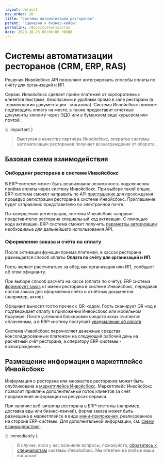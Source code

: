 ```yaml
---
layout: default
nav_order: 20
title: "Системы автоматизации ресторанов"
parent: "Сценарии и бизнес-кейсы"
permalink: /docs/scenarios/ras
date: 2023-10-25 00:00:00 +0300
---
```


# Системы автоматизации ресторанов (CRM, ERP, RAS)

Решения Инвойсбокс API позволяют интегрировать способы оплаты по счёту для организаций и ИП.

Сервис Инвойсбокс сделает приём платежей от корпоративных клиентов быстрым, безопасным и удобным
прямо в зале ресторана (в терминологии документации - магазина). Система Инвойсбокс поможет
подтвердить оплату на месте, а также предоставит отчётные документы клиенту через ЭДО или в бумажном
виде курьером или почтой.

{: .important }
> Выступая в качестве партнёра Инвойсбокс, оператор системы автоматизации ресторанов получает вознаграждение от оборота.

## Базовая схема взаимодействия

### Онбординг ресторана в системе Инвойсбокс

В ERP-системе может быть реализована возможность подключения приёма оплаты через систему Инвойсбокс.
При выборе такой опции, ERP-система сможет направить по API [приглашение](/docs/partner/integration/invite/)
для прохождения процедур регистрации ресторана в системе Инвойсбокс. Приглашение будет отправлено
представителю по электронной почте.

По завершению регистрации, система Инвойсбокс направит представителю ресторана специальный
код активации. С помощью кода активации, ERP-система сможет получить [параметры авторизации](/docs/partner/integration/activation/)
необходимые для дальнейшего использования API.

### Оформление заказа и счёта на оплату

После активации функции приёма платежей, в кассах ресторана размещается способ оплаты **Оплата по счёту для организаций и ИП**.

Гость желает рассчитаться за обед как организация или ИП, сообщает об этом официанту.

При выборе способ расчёта на кассе (оплата по счёту), ERP система [формирует заказ](/docs/merchant/order/create/)
от имени ресторана в системе Инвойсбокс, передавая состав заказа для оформления счёта и отчётных документов
(например, актов).

Официант выносит гостю пречек с QR-кодом. Гость сканирует QR-код и подтверждает оплату в приложении
Инвойсбокс или мобильном браузере. После успешной блокировки средств заказ считается оплаченным, а в
ERP-систему поступает [уведомление об оплате](/docs/merchant/notification).

Система Инвойсбокс перечисляет денежные средства консолидированным платежом на следующий рабочий день на
расчётный счёт ресторана, а оператору ERP-системы  - вознаграждение.


## Размещение информации в маркетплейсе Инвойсбокс

Информация о ресторане или множестве ресторанов может быть опубликована в [маркетплейсе Инвойсбокс](/docs/marketplace).
Маркетплейс Инвойсбокс позволит привлечь дополнительный поток клиентов за счёт продвижения информации на ресурсах сервиса.

При наличие веб-витрины ресторана в ERP-системы (например, доставка еды или бизнес-ланчей), форма заказа может быть
размещена в маркетплейсе в виде [мини-приложения](/docs/marketplace/mini-apps/), реализованное на стороне ERP-системы.
Для дополнительной информации, см. [схему взаимодействия](/docs/marketplace/schema/).


{: .immediately }
> В случае, если у вас возникли вопросы, пожалуйста, [обратитесь к специалистам](https://www.invoicebox.ru/ru/contacts/feedback.html)
> системы Инвойсбокс. Мы ответим на любые ваши вопросы!
